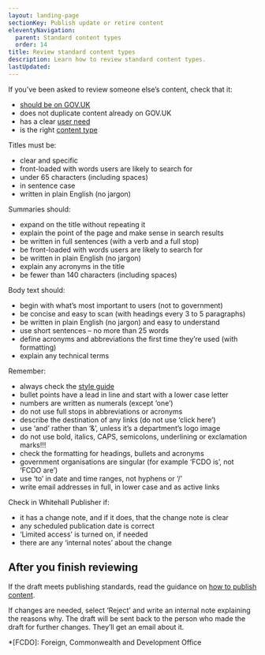 ```yaml
---
layout: landing-page
sectionKey: Publish update or retire content
eleventyNavigation:
  parent: Standard content types
  order: 14
title: Review standard content types
description: Learn how to review standard content types.
lastUpdated:
---
```


If you’ve been asked to review someone else’s content, check that it:

- [should be on GOV.UK](/writing-to-gov-uk-standards/plan-manage-content/plan-new-govuk-content/)
- does not duplicate content already on GOV.UK
- has a clear [user need](/writing-to-gov-uk-standards/plan-manage-content/identify-user-needs/)
- is the right [content type](LINK)

Titles must be:

- clear and specific
- front-loaded with words users are likely to search for
- under 65 characters (including spaces)
- in sentence case
- written in plain English (no jargon)

Summaries should:

- expand on the title without repeating it
- explain the point of the page and make sense in search results
- be written in full sentences (with a verb and a full stop)
- be front-loaded with words users are likely to search for
- be written in plain English (no jargon)
- explain any acronyms in the title
- be fewer than 140 characters (including spaces)

Body text should:

- begin with what’s most important to users (not to government)
- be concise and easy to scan (with headings every 3 to 5 paragraphs)
- be written in plain English (no jargon) and easy to understand
- use short sentences – no more than 25 words
- define acronyms and abbreviations the first time they’re used (with formatting)
- explain any technical terms

Remember:

- always check the [style guide](/writing-to-gov-uk-standards/style-guides/a-to-z-style-guide/)
- bullet points have a lead in line and start with a lower case letter
- numbers are written as numerals (except ‘one’)
- do not use full stops in abbreviations or acronyms
- describe the destination of any links (do not use ‘click here’)
- use ‘and’ rather than ‘&’, unless it’s a department’s logo image
- do not use bold, italics, CAPS, semicolons, underlining or exclamation marks!!!
- check the formatting for headings, bullets and acronyms
- government organisations are singular (for example ‘FCDO is’, not ‘FCDO are’)
- use ‘to’ in date and time ranges, not hyphens or ‘/’
- write email addresses in full, in lower case and as active links

Check in Whitehall Publisher if:

- it has a change note, and if it does, that the change note is clear
- any scheduled publication date is correct
- ‘Limited access’ is turned on, if needed
- there are any ‘internal notes’ about the change

## After you finish reviewing

If the draft meets publishing standards, read the guidance on [how to publish content](LINK).

If changes are needed, select ‘Reject’ and write an internal note explaining the reasons why. The draft will be sent back to the person who made the draft for further changes. They’ll get an email about it.

*[FCDO]: Foreign, Commonwealth and Development Office
